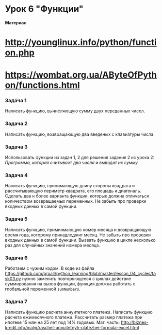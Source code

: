 # Урок 6 "Функции"

#### Материал

# http://younglinux.info/python/function.php

# https://wombat.org.ua/AByteOfPython/functions.html

### Задача 1
Написать функцию, вычисляющую сумму двух переданных чисел.

### Задача 2
Написать функцию, возвращающую два введеных с клавиатуры числа.

### Задача 3
Использовать функции из задач 1, 2 для решения задания 2 из урока 2: *Программа, которая считывает два числа и выводит их сумму*

### Задача 4
Написать функцию, принимающую длину стороны квадрата и рассчитывающую периметр квадрата, его площадь и диагональ.
Сделать два и более варианта функции, которые должна отличаться количеством возвращаемых переменных.
Не забыть про проверки входных данных в самой функции.

### Задача 5
Написать функцию, приминмающую номер месяца и возвращающую время года, которому принадледжит месяц. Не забыть про проверки входных данных в самой функции.
Вызвать функцию в цикле несколько раз для случайных значений номера месяца.

### Задача 6
Работаем с чужим кодом. В коде из файла https://github.com/groall/python_learning/blob/master/lesson_04_cycles/task03.py нужно заменить повторяющееся с циклах действие суммирования на вызов функции, функция должна работать с глобальной переменной `sumNumbers`.

### Задача 7
Написать функцию расчета аннуитетного платежа. Написать функцию расчета ежимесячного платежа. Рассчитать размер платежа при ипотеке 15 млн на 25 лет под 14% годовых. 
Мат. часть: http://biznes-kredit.info/malyj/raschet-annuitetnyh-platezhej-formula-excel.html